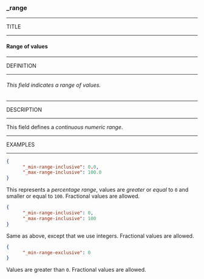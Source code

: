 ### _range



------
TITLE

------

#### Range of values



------
DEFINITION

------

###### This field indicates a range of values.



------
DESCRIPTION

------

This field defines a *continuous numeric range*.



------
EXAMPLES

------

```json
{
	  "_min-range-inclusive": 0.0,
	  "_max-range-inclusive": 100.0
}
```

This represents a *percentage range*, values are *greater* or *equal* to `0` and smaller or equal to `100`. Fractional values are allowed.

```json
{
	  "_min-range-inclusive": 0,
	  "_max-range-inclusive": 100
}
```

Same as above, except that we use integers. Fractional values are allowed.

```json
{
	  "_min-range-exclusive": 0
}
```

Values are greater than `0`. Fractional values are allowed.